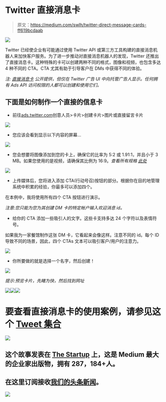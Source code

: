 # Twitter 直接消息卡

> 原文：<https://medium.com/swlh/twitter-direct-message-cards-ff619bcdaab>

![](img/6c54075fb7ef5d3e95968658750994cc.png)

Twitter 已经使企业有可能通过使用 Twitter API 或第三方工具构建的直接消息机器人来加快客户服务。为了进一步推动对直接消息机器人的发现，Twitter 还推出了直接消息卡。这种特殊的卡可以创建两种不同的格式，图像和视频，也包含多达 4 种不同的 CTA。CTA 尤其有助于引导客户在 DMs 中获得不同的体验。

*注:* [*直接消息卡*](https://business.twitter.com/en/help/campaign-setup/Create_DM_Card.html) *公开提供，但仅在 Twitter 广告 UI 中向托管广告人显示。任何拥有 Ads API 访问权限的人都可以创建和使用它们。*

## 下面是如何制作一个直接的信息卡

*   前往[ads.twitter.com](https://ads.twitter.com)创意人员>卡片>创建卡片>图片或直接留言卡片

![](img/c3825925beacfc1f184b61d79b1367d9.png)

*   您应该会看到显示以下内容的屏幕…

![](img/0f58c1a947c37f227ad0bbf20eefffd3.png)

*   您会想要将图像添加到您的卡上，确保它的比率为 5:2 或 1.91:1，并且小于 3 MB。如果您使用的是视频，请确保其比例为 16:9。*查看所有规格* [*此处*](https://business.twitter.com/en/help/campaign-setup/advertiser-card-specifications.html)

![](img/5544beb13598ea81e9d90abd95f2c632.png)

*   上传媒体后，您将进入添加 CTA(行动号召)按钮的部分。根据你在目的地管理系统中积累的经验，你最多可以添加四个。

在本例中，我将使用所有四个 CTA 按钮进行演示。

*注意:您只能为您为其创建 DM 卡的特定帐户输入欢迎消息 id。*

*   给你的 CTA 添加一些吸引人的文字。这些卡支持多达 24 个字符以及表情符号。

如果我为一家餐馆制作这张 DM 卡，它看起来会像这样。注意不同的 id。每个 ID 导致不同的场景，因此，四个 CTAs 文本可以吸引客户/用户的注意力。

![](img/0a0f0520d0fdcbe809bb1336faf1774e.png)

*   你所要做的就是选择一个名字，然后创建！

![](img/9fc2d8ebdfb69d48cd061971911ef815.png)

*提示:预览卡片，先睹为快，然后找到网址*

![](img/00517a5310e976d73667d3a0f419b9dc.png)![](img/e478158615731a5127ad6615eeb67670.png)![](img/1fa5d12e95f05b2fe6d27343381f29ab.png)

# 要查看直接消息卡的使用案例，请参见这个 [Tweet 集合](https://twitter.com/SamSchmir/timelines/897240831123501056)

![](img/731acf26f5d44fdc58d99a6388fe935d.png)

## 这个故事发表在 [The Startup](https://medium.com/swlh) 上，这是 Medium 最大的企业家出版物，拥有 287，184+人。

## 在这里订阅接收[我们的头条新闻](http://growthsupply.com/the-startup-newsletter/)。

![](img/731acf26f5d44fdc58d99a6388fe935d.png)